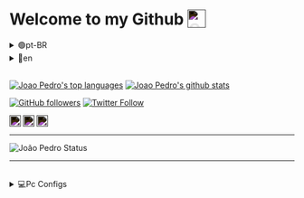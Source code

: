 # Welcome to my Github <img align="top" style="filter: invert(1)" alt="Github" width="32px" src="https://cdn.jsdelivr.net/npm/simple-icons@3.13.0/icons/github.svg" />

<details>
<summary>🟢pt-BR</summary>

* Versão em Português

___


# Olá, me chamo João Pedro.

🤓 Sou apenas um jovem muito curioso que está iniciando na carreira de desenvolvimento.

📚 Atualmente cursando T.I

___

</details>
<details>
<summary>🔴en</summary>

* English Version

___


# Hi, my name is João Pedro.

🤓 I am just a very curious young man who is starting his development career.

📚 Currently studying I.T technician

___

</details>

<br/>

[![Joao Pedro's top languages](https://github-readme-stats.vercel.app/api/top-langs/?username=JPLeopoldino&theme=github_dark)](https://github.com/anuraghazra/github-readme-stats) [![Joao Pedro's github stats](https://github-readme-stats.vercel.app/api?username=JPLeopoldino&theme=github_dark)](https://github.com/anuraghazra/github-readme-stats)

[![GitHub followers](https://img.shields.io/github/followers/JPLeopoldino?color=%23181717&logo=Github&logoColor=%23FFFFFF&style=for-the-badge)](https://github.com/JPLeopoldino "Follow me on Github")
[![Twitter Follow](https://img.shields.io/twitter/follow/dat_duder?color=%231DA1F2&label=Follow%20me&logo=Twitter&logoColor=%231DA1F2&style=for-the-badge)](https://twitter.com/dat_duder "Follow me on Twitter")

[<img align="center" alt="Gmail" width="20px" style="filter: invert(1)" target="blank" src="https://simpleicons.org/icons/gmail.svg" />](mailto:leopoldino26@gmail.com)‏‏‎ ‎‏‏‎ ‎‏‏‎ ‎[<img align="center" alt="Linkedn" width="20px" style="filter: invert(1)" target="blank" src="https://simpleicons.org/icons/linkedin.svg" />](https://www.linkedin.com/in/joão-pedro-leopoldino-4648ab185/)‏‏‎ ‎‏‏‎ ‎‏‏‎ ‎[<img align="center" alt="Udemy" width="20px" style="filter: invert(1)" target="blank" src="https://simpleicons.org/icons/udemy.svg" />](https://www.udemy.com/user/joao-pedro-leopoldino-2/)


___


<img align="top" alt="João Pedro Status" src="https://github-readme-stats.codestackr.vercel.app/api?username=JPLeopoldino&show_icons=true&hide_border=true">

<br/>

___

<br/>

<details>
  <summary>💻Pc Configs</summary>

- CPU
  - [Intel Core I5 - 9600K](https://www.intel.com.br/content/www/br/pt/products/processors/core/i5-processors/i5-9600k.html)
- GPU
  - [MSI GeForce GTX 1650 SUPER GAMING X](https://www.msi.com/Graphics-Card/GeForce-GTX-1650-SUPER-GAMING-X)
- RAM
  - [8GB HyperX Fury DDR4 2400mhz](https://www.hyperxgaming.com/br/memory/fury-ddr4)
- Motherboard
  - [Aorus Z370M Gaming (rev. 1.0)](https://www.gigabyte.com/br/Motherboard/Z370M-AORUS-Gaming-rev-10#kf)
- HD/SSD
  - [SSD M.2 Adata XPG 128GB](https://www.xpg.com/pt/feature/597/)
  - [HDD WD 500GB 7200rpm](https://manualsbrain.com/pt/manuals/61843/)
- Font
  - [Thermaltake TR2 600W](https://br.thermaltake.com/tr2-600w-us.html)
- Cooler
  - [CPU Cooler PCYes ZERO K Z3](https://www.pcyes.com.br/cooler-zero-k-z3/)

</details>
